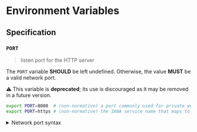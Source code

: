 # Environment Variables

## Specification

### `PORT`

> listen port for the HTTP server

The `PORT` variable **SHOULD** be left undefined. Otherwise, the value **MUST**
be a valid network port.

⚠️ This variable is **deprecated**; its use is discouraged as it may be removed
in a future version.

```bash
export PORT=8000  # (non-normative) a port commonly used for private web servers
export PORT=https # (non-normative) the IANA service name that maps to port 443
```

<details>
<summary>Network port syntax</summary>

Ports may be specified as a numeric value no greater than `65535`.
Alternatively, a service name can be used. Service names are resolved against
the system's service database, typically located in the `/etc/service` file on
UNIX-like systems. Standard service names are published by IANA.

</details>
